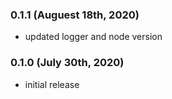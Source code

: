 ### 0.1.1 (Auguest 18th, 2020)

- updated logger and node version

### 0.1.0 (July 30th, 2020)

- initial release